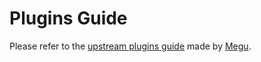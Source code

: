 # Plugins Guide

Please refer to the [upstream plugins guide](https://github.com/Vendicated/Vencord/blob/main/docs/2_PLUGINS.md) made by [Megu](https://github.com/MeguminSama).
